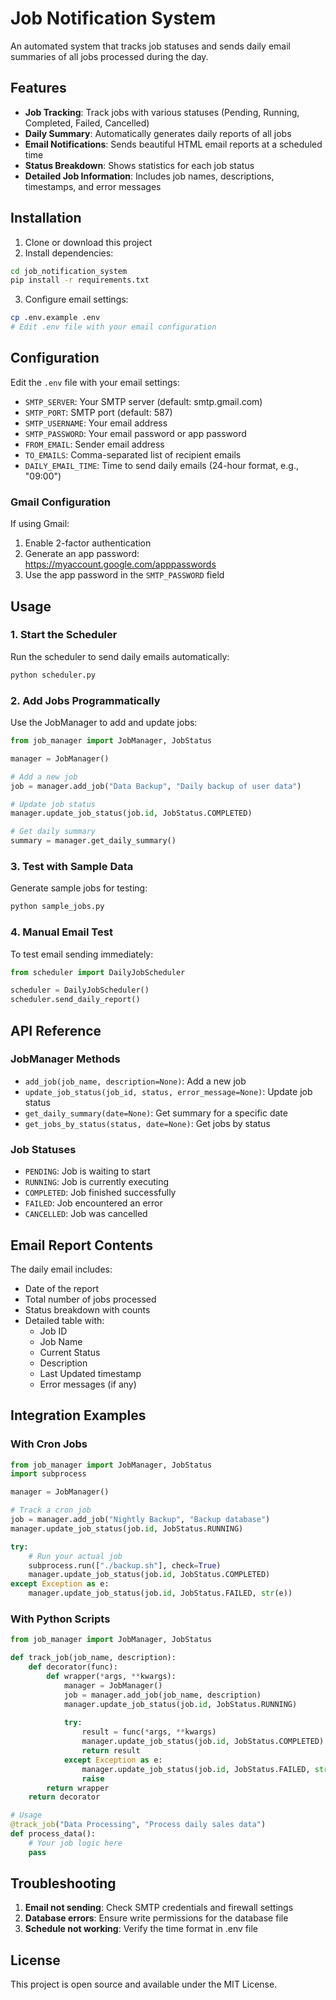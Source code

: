 # Job Notification System

An automated system that tracks job statuses and sends daily email summaries of all jobs processed during the day.

## Features

- **Job Tracking**: Track jobs with various statuses (Pending, Running, Completed, Failed, Cancelled)
- **Daily Summary**: Automatically generates daily reports of all jobs
- **Email Notifications**: Sends beautiful HTML email reports at a scheduled time
- **Status Breakdown**: Shows statistics for each job status
- **Detailed Job Information**: Includes job names, descriptions, timestamps, and error messages

## Installation

1. Clone or download this project
2. Install dependencies:
```bash
cd job_notification_system
pip install -r requirements.txt
```

3. Configure email settings:
```bash
cp .env.example .env
# Edit .env file with your email configuration
```

## Configuration

Edit the `.env` file with your email settings:

- `SMTP_SERVER`: Your SMTP server (default: smtp.gmail.com)
- `SMTP_PORT`: SMTP port (default: 587)
- `SMTP_USERNAME`: Your email address
- `SMTP_PASSWORD`: Your email password or app password
- `FROM_EMAIL`: Sender email address
- `TO_EMAILS`: Comma-separated list of recipient emails
- `DAILY_EMAIL_TIME`: Time to send daily emails (24-hour format, e.g., "09:00")

### Gmail Configuration
If using Gmail:
1. Enable 2-factor authentication
2. Generate an app password: https://myaccount.google.com/apppasswords
3. Use the app password in the `SMTP_PASSWORD` field

## Usage

### 1. Start the Scheduler
Run the scheduler to send daily emails automatically:
```bash
python scheduler.py
```

### 2. Add Jobs Programmatically
Use the JobManager to add and update jobs:
```python
from job_manager import JobManager, JobStatus

manager = JobManager()

# Add a new job
job = manager.add_job("Data Backup", "Daily backup of user data")

# Update job status
manager.update_job_status(job.id, JobStatus.COMPLETED)

# Get daily summary
summary = manager.get_daily_summary()
```

### 3. Test with Sample Data
Generate sample jobs for testing:
```bash
python sample_jobs.py
```

### 4. Manual Email Test
To test email sending immediately:
```python
from scheduler import DailyJobScheduler

scheduler = DailyJobScheduler()
scheduler.send_daily_report()
```

## API Reference

### JobManager Methods

- `add_job(job_name, description=None)`: Add a new job
- `update_job_status(job_id, status, error_message=None)`: Update job status
- `get_daily_summary(date=None)`: Get summary for a specific date
- `get_jobs_by_status(status, date=None)`: Get jobs by status

### Job Statuses

- `PENDING`: Job is waiting to start
- `RUNNING`: Job is currently executing
- `COMPLETED`: Job finished successfully
- `FAILED`: Job encountered an error
- `CANCELLED`: Job was cancelled

## Email Report Contents

The daily email includes:
- Date of the report
- Total number of jobs processed
- Status breakdown with counts
- Detailed table with:
  - Job ID
  - Job Name
  - Current Status
  - Description
  - Last Updated timestamp
  - Error messages (if any)

## Integration Examples

### With Cron Jobs
```python
from job_manager import JobManager, JobStatus
import subprocess

manager = JobManager()

# Track a cron job
job = manager.add_job("Nightly Backup", "Backup database")
manager.update_job_status(job.id, JobStatus.RUNNING)

try:
    # Run your actual job
    subprocess.run(["./backup.sh"], check=True)
    manager.update_job_status(job.id, JobStatus.COMPLETED)
except Exception as e:
    manager.update_job_status(job.id, JobStatus.FAILED, str(e))
```

### With Python Scripts
```python
from job_manager import JobManager, JobStatus

def track_job(job_name, description):
    def decorator(func):
        def wrapper(*args, **kwargs):
            manager = JobManager()
            job = manager.add_job(job_name, description)
            manager.update_job_status(job.id, JobStatus.RUNNING)
            
            try:
                result = func(*args, **kwargs)
                manager.update_job_status(job.id, JobStatus.COMPLETED)
                return result
            except Exception as e:
                manager.update_job_status(job.id, JobStatus.FAILED, str(e))
                raise
        return wrapper
    return decorator

# Usage
@track_job("Data Processing", "Process daily sales data")
def process_data():
    # Your job logic here
    pass
```

## Troubleshooting

1. **Email not sending**: Check SMTP credentials and firewall settings
2. **Database errors**: Ensure write permissions for the database file
3. **Schedule not working**: Verify the time format in .env file

## License

This project is open source and available under the MIT License.